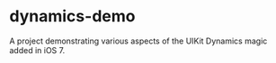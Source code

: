 dynamics-demo
=============

A project demonstrating various aspects of the UIKit Dynamics magic added in iOS 7.
